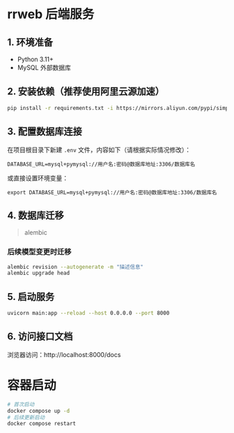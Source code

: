 # rrweb 后端服务

## 1. 环境准备
- Python 3.11+
- MySQL 外部数据库

## 2. 安装依赖（推荐使用阿里云源加速）
```bash
pip install -r requirements.txt -i https://mirrors.aliyun.com/pypi/simple/
```

## 3. 配置数据库连接
在项目根目录下新建 `.env` 文件，内容如下（请根据实际情况修改）：
```
DATABASE_URL=mysql+pymysql://用户名:密码@数据库地址:3306/数据库名
```
或直接设置环境变量：
```
export DATABASE_URL=mysql+pymysql://用户名:密码@数据库地址:3306/数据库名
```

## 4. 数据库迁移
> alembic
### 后续模型变更时迁移
```bash
alembic revision --autogenerate -m "描述信息"
alembic upgrade head
```

## 5. 启动服务
```bash
uvicorn main:app --reload --host 0.0.0.0 --port 8000
```

## 6. 访问接口文档
浏览器访问：http://localhost:8000/docs

# 容器启动
```bash
# 首次启动
docker compose up -d
# 后续更新启动
docker compose restart
```
